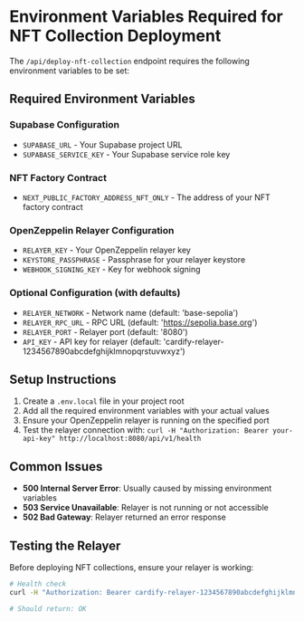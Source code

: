 # Environment Variables Required for NFT Collection Deployment

The `/api/deploy-nft-collection` endpoint requires the following environment variables to be set:

## Required Environment Variables

### Supabase Configuration
- `SUPABASE_URL` - Your Supabase project URL
- `SUPABASE_SERVICE_KEY` - Your Supabase service role key

### NFT Factory Contract
- `NEXT_PUBLIC_FACTORY_ADDRESS_NFT_ONLY` - The address of your NFT factory contract

### OpenZeppelin Relayer Configuration
- `RELAYER_KEY` - Your OpenZeppelin relayer key
- `KEYSTORE_PASSPHRASE` - Passphrase for your relayer keystore
- `WEBHOOK_SIGNING_KEY` - Key for webhook signing

### Optional Configuration (with defaults)
- `RELAYER_NETWORK` - Network name (default: 'base-sepolia')
- `RELAYER_RPC_URL` - RPC URL (default: 'https://sepolia.base.org')
- `RELAYER_PORT` - Relayer port (default: '8080')
- `API_KEY` - API key for relayer (default: 'cardify-relayer-1234567890abcdefghijklmnopqrstuvwxyz')

## Setup Instructions

1. Create a `.env.local` file in your project root
2. Add all the required environment variables with your actual values
3. Ensure your OpenZeppelin relayer is running on the specified port
4. Test the relayer connection with: `curl -H "Authorization: Bearer your-api-key" http://localhost:8080/api/v1/health`

## Common Issues

- **500 Internal Server Error**: Usually caused by missing environment variables
- **503 Service Unavailable**: Relayer is not running or not accessible
- **502 Bad Gateway**: Relayer returned an error response

## Testing the Relayer

Before deploying NFT collections, ensure your relayer is working:

```bash
# Health check
curl -H "Authorization: Bearer cardify-relayer-1234567890abcdefghijklmnopqrstuvwxyz" http://localhost:8080/api/v1/health

# Should return: OK
```
